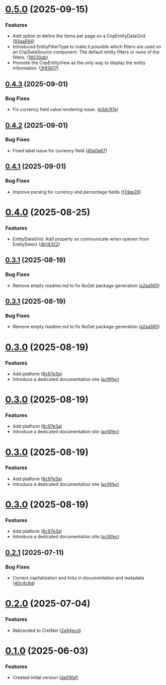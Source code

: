 # [0.5.0](https://github.com/yveslaurentcreton/CretNet/compare/v0.4.3...v0.5.0) (2025-09-15)


### Features

* Add option to define the items per page on a CnpEntityDataGrid ([93aa694](https://github.com/yveslaurentcreton/CretNet/commit/93aa69406eda048f972f79971df395455fef182e))
* Introduced EntityFilterType to make it possible which filters are used on an CnpDataSource component. The default entity filters or none of the filters. ([18530ab](https://github.com/yveslaurentcreton/CretNet/commit/18530abe41dbf180b8a232c2ff319fd4fcd4e664))
* Promote the CnpEntityView as the only way to display the entity information. ([3f45617](https://github.com/yveslaurentcreton/CretNet/commit/3f4561701f3cb6a023393f12c4180d25fe740fa7))

## [0.4.3](https://github.com/yveslaurentcreton/CretNet/compare/v0.4.2...v0.4.3) (2025-09-01)


### Bug Fixes

* Fix currency field value rendering issue. ([e3dc97e](https://github.com/yveslaurentcreton/CretNet/commit/e3dc97e22ca30ffb719ede0e58b3a23cedbea60b))

## [0.4.2](https://github.com/yveslaurentcreton/CretNet/compare/v0.4.1...v0.4.2) (2025-09-01)


### Bug Fixes

* Fixed label issue for currency field ([45a0a87](https://github.com/yveslaurentcreton/CretNet/commit/45a0a877d6abf0d2db3c9b2c7f257719174dfaa9))

## [0.4.1](https://github.com/yveslaurentcreton/CretNet/compare/v0.4.0...v0.4.1) (2025-09-01)


### Bug Fixes

* Improve parsing for currency and percentage fields ([f7dae28](https://github.com/yveslaurentcreton/CretNet/commit/f7dae28f5da33e46b43dbb496fb3748e9c691c9b))

# [0.4.0](https://github.com/yveslaurentcreton/CretNet/compare/v0.3.1...v0.4.0) (2025-08-25)


### Features

* EntityDataGrid: Add property so communicate when openen from EntitySelect ([4b14322](https://github.com/yveslaurentcreton/CretNet/commit/4b143225fc012c36a36fb68e07a8ae3d9434d88b))

## [0.3.1](https://github.com/yveslaurentcreton/CretNet/compare/v0.3.0...v0.3.1) (2025-08-19)


### Bug Fixes

* Remove empty readme.md to fix NuGet package generation ([a2aa565](https://github.com/yveslaurentcreton/CretNet/commit/a2aa5650d02f4454c203de273191d488687ca8d4))

## [0.3.1](https://github.com/yveslaurentcreton/CretNet/compare/v0.3.0...v0.3.1) (2025-08-19)


### Bug Fixes

* Remove empty readme.md to fix NuGet package generation ([a2aa565](https://github.com/yveslaurentcreton/CretNet/commit/a2aa5650d02f4454c203de273191d488687ca8d4))

# [0.3.0](https://github.com/yveslaurentcreton/CretNet/compare/v0.2.1...v0.3.0) (2025-08-19)


### Features

* Add platform ([6c97e3a](https://github.com/yveslaurentcreton/CretNet/commit/6c97e3afad759b4c81e26274e93e443244af1b46))
* Introduce a dedicated documentation site ([acf4fec](https://github.com/yveslaurentcreton/CretNet/commit/acf4fecfbfada6f79a10521570126bf94315201f))

# [0.3.0](https://github.com/yveslaurentcreton/CretNet/compare/v0.2.1...v0.3.0) (2025-08-19)


### Features

* Add platform ([6c97e3a](https://github.com/yveslaurentcreton/CretNet/commit/6c97e3afad759b4c81e26274e93e443244af1b46))
* Introduce a dedicated documentation site ([acf4fec](https://github.com/yveslaurentcreton/CretNet/commit/acf4fecfbfada6f79a10521570126bf94315201f))

# [0.3.0](https://github.com/yveslaurentcreton/CretNet/compare/v0.2.1...v0.3.0) (2025-08-19)


### Features

* Add platform ([6c97e3a](https://github.com/yveslaurentcreton/CretNet/commit/6c97e3afad759b4c81e26274e93e443244af1b46))
* Introduce a dedicated documentation site ([acf4fec](https://github.com/yveslaurentcreton/CretNet/commit/acf4fecfbfada6f79a10521570126bf94315201f))

# [0.3.0](https://github.com/yveslaurentcreton/CretNet/compare/v0.2.1...v0.3.0) (2025-08-19)


### Features

* Add platform ([6c97e3a](https://github.com/yveslaurentcreton/CretNet/commit/6c97e3afad759b4c81e26274e93e443244af1b46))
* Introduce a dedicated documentation site ([acf4fec](https://github.com/yveslaurentcreton/CretNet/commit/acf4fecfbfada6f79a10521570126bf94315201f))

## [0.2.1](https://github.com/yveslaurentcreton/CretNet/compare/v0.2.0...v0.2.1) (2025-07-11)


### Bug Fixes

* Correct capitalization and links in documentation and metadata ([40c4c8d](https://github.com/yveslaurentcreton/CretNet/commit/40c4c8de0e4272293fe2704328bf1ec591cb6929))

# [0.2.0](https://github.com/yveslaurentcreton/CretNet/compare/v0.1.0...v0.2.0) (2025-07-04)


### Features

* Rebranded to CretNet ([2a94ecd](https://github.com/yveslaurentcreton/CretNet/commit/2a94ecd82c038837ff43eeeb58cb579fe4acf40d))

# [0.1.0](https://github.com/yveslaurentcreton/CretNet/compare/v0.0.0...v0.1.0) (2025-06-03)


### Features

* Created initial version ([da09faf](https://github.com/yveslaurentcreton/CretNet/commit/da09faf0f0eca84a89d62d16362be9fa921ee192))
